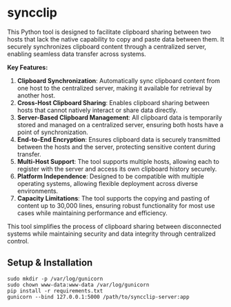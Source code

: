 # syncclip
This Python tool is designed to facilitate clipboard sharing between two hosts that lack the native capability to copy and paste data between them. It securely synchronizes clipboard content through a centralized server, enabling seamless data transfer across systems.

**Key Features:**
1. **Clipboard Synchronization**: Automatically sync clipboard content from one host to the centralized server, making it available for retrieval by another host.
2. **Cross-Host Clipboard Sharing**: Enables clipboard sharing between hosts that cannot natively interact or share data directly.
3. **Server-Based Clipboard Management**: All clipboard data is temporarily stored and managed on a centralized server, ensuring both hosts have a point of synchronization.
4. **End-to-End Encryption**: Ensures clipboard data is securely transmitted between the hosts and the server, protecting sensitive content during transfer.
5. **Multi-Host Support**: The tool supports multiple hosts, allowing each to register with the server and access its own clipboard history securely.
6. **Platform Independence**: Designed to be compatible with multiple operating systems, allowing flexible deployment across diverse environments.
7. **Capacity Limitations**: The tool supports the copying and pasting of content up to 30,000 lines, ensuring robust functionality for most use cases while maintaining performance and efficiency.

This tool simplifies the process of clipboard sharing between disconnected systems while maintaining security and data integrity through centralized control.

## Setup & Installation
```
sudo mkdir -p /var/log/gunicorn
sudo chown www-data:www-data /var/log/gunicorn
pip install -r requirements.txt
gunicorn --bind 127.0.0.1:5000 /path/to/syncclip-server:app
```
